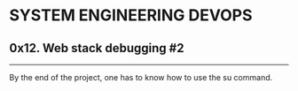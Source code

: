 # SYSTEM ENGINEERING DEVOPS

## 0x12. Web stack debugging #2

---

By the end of the project, one has to know how to use the su command.
